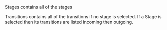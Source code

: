 Stages contains all of the stages

Transitions contains all of the transitions if no stage is selected.
If a Stage is selected then its transitions are listed incoming then outgoing.